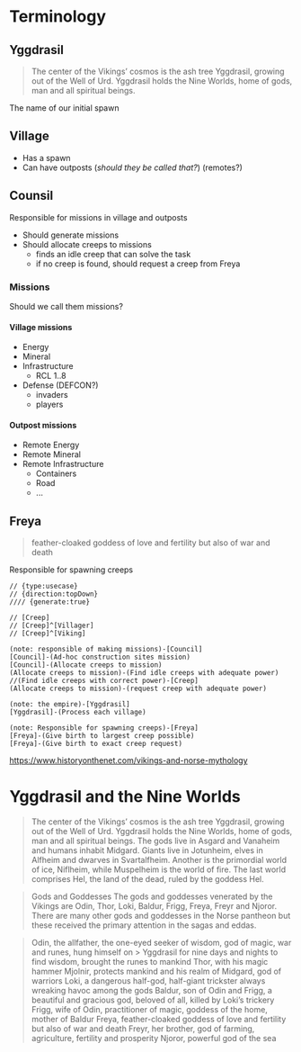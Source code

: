 # Terminology

## Yggdrasil
> The center of the Vikings’ cosmos is the ash tree Yggdrasil, growing out of the Well of Urd. Yggdrasil  holds the Nine Worlds, home of gods, man and all spiritual beings.

The name of our initial spawn

## Village
  - Has a spawn
  - Can have outposts (_should they be called that?_) (remotes?)

## Counsil
Responsible for missions in village and outposts
- Should generate missions
- Should allocate creeps to missions
  - finds an idle creep that can solve the task
  - if no creep is found, should request a creep from Freya

### Missions
Should we call them missions?

#### Village missions
  - Energy
  - Mineral
  - Infrastructure
    - RCL 1..8
  - Defense (DEFCON?)
    - invaders
    - players

#### Outpost missions
  - Remote Energy
  - Remote Mineral
  - Remote Infrastructure
    - Containers
    - Road
    - ...

## Freya
> feather-cloaked goddess of love and fertility but also of war and death

Responsible for spawning creeps

```yuml
// {type:usecase}
// {direction:topDown}
//// {generate:true}

// [Creep]
// [Creep]^[Villager]
// [Creep]^[Viking]

(note: responsible of making missions)-[Council]
[Council]-(Ad-hoc construction sites mission)
[Council]-(Allocate creeps to mission)
(Allocate creeps to mission)-(Find idle creeps with adequate power)
//(Find idle creeps with correct power)-[Creep]
(Allocate creeps to mission)-(request creep with adequate power)

(note: the empire)-[Yggdrasil]
[Yggdrasil]-(Process each village)

(note: Responsible for spawning creeps)-[Freya]
[Freya]-(Give birth to largest creep possible)
[Freya]-(Give birth to exact creep request)

```



https://www.historyonthenet.com/vikings-and-norse-mythology

# Yggdrasil and the Nine Worlds
> The center of the Vikings’ cosmos is the ash tree Yggdrasil, growing out of the Well of Urd. Yggdrasil  holds the Nine Worlds, home of gods, man and all spiritual beings. The gods live in Asgard and Vanaheim  and humans inhabit Midgard. Giants live in Jotunheim, elves in Alfheim and dwarves in Svartalfheim.  Another is the primordial world of ice, Niflheim, while Muspelheim is the world of fire. The last world  comprises Hel, the land of the dead, ruled by the goddess Hel.

> Gods and Goddesses
> The gods and goddesses venerated by the Vikings are Odin, Thor, Loki, Baldur, Frigg, Freya, Freyr and  Njoror. There are many other gods and goddesses in the Norse pantheon but these received the primary  attention in the sagas and eddas.

> Odin, the allfather, the one-eyed seeker of wisdom, god of magic, war and runes, hung himself on > Yggdrasil for nine days and nights to find wisdom, brought the runes to mankind
> Thor, with his magic hammer Mjolnir, protects mankind and his realm of Midgard, god of warriors
> Loki, a dangerous half-god, half-giant trickster always wreaking havoc among the gods
> Baldur, son of Odin and Frigg, a beautiful and gracious god, beloved of all, killed by Loki’s trickery
> Frigg, wife of Odin, practitioner of magic, goddess of the home, mother of Baldur
> Freya, feather-cloaked goddess of love and fertility but also of war and death
> Freyr, her brother, god of farming, agriculture, fertility and prosperity
> Njoror, powerful god of the sea


